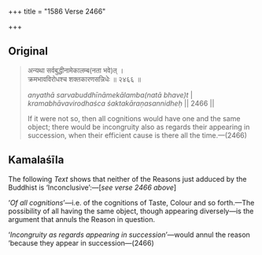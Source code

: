 +++
title = "1586 Verse 2466"

+++
## Original 
>
> अन्यथा सर्वबुद्धीनामेकालम्ब(नता भवे)त् ।  
> क्रमभावविरोधश्च शक्तकारणसन्निधेः ॥ २४६६ ॥ 
>
> *anyathā sarvabuddhīnāmekālamba(natā bhave)t* \|  
> *kramabhāvavirodhaśca śaktakāraṇasannidheḥ* \|\| 2466 \|\| 
>
> If it were not so, then all cognitions would have one and the same object; there would be incongruity also as regards their appearing in succession, when their efficient cause is there all the time.—(2466)



## Kamalaśīla

The following *Text* shows that neither of the Reasons just adduced by the Buddhist is ‘Inconclusive’:—[*see verse 2466 above*]

‘*Of all cognitions*’—i.e. of the cognitions of Taste, Colour and so forth.—The possibility of all having the same object, though appearing diversely—is the argument that annuls the Reason in question.

‘*Incongruity as regards appearing in succession*’—would annul the reason ‘because they appear in succession—(2466)


